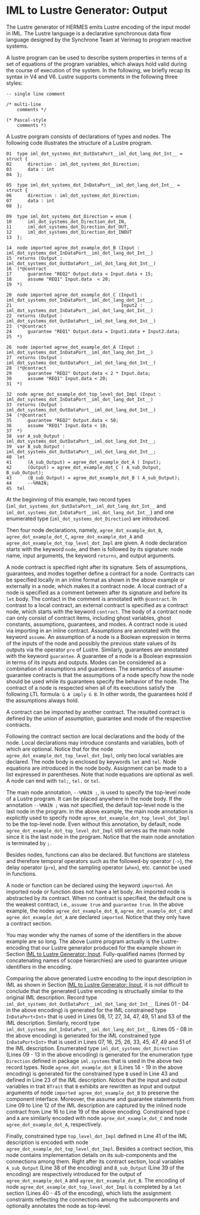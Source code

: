 # IML to Lustre Generator: Output
The Lustre generator of HERMES emits Lustre encoding of the input model in IML. The Lustre language is a declarative synchronous data flow language designed by the Synchrone Team at Verimag to program reactive systems.  

A lustre program can be used to describe system properties in terms of a set of equations of the program variables, which always hold valid during the course of execution of the system. 
In the following, we briefly recap its syntax in V4 and V6. Lustre supports comments in the following three styles: 

    -- single line comment
    
    /* multi-line 
        comments */
    
    (* Pascal-style 
        comments *)

A Lustre porgram consists of declarations of types and nodes. 
The following code illustrates the structure of a Lustre program.  

    01  type iml_dot_systems_dot_OutDataPort__iml_dot_lang_dot_Int__ = struct { 
    02      direction : iml_dot_systems_dot_Direction;
    03      data : int
    04  };

    05  type iml_dot_systems_dot_InDataPort__iml_dot_lang_dot_Int__ = struct { 
    06      direction : iml_dot_systems_dot_Direction;
    07      data : int
    08  };

    09  type iml_dot_systems_dot_Direction = enum {
    10      iml_dot_systems_dot_Direction_dot_IN,
    11      iml_dot_systems_dot_Direction_dot_OUT,
    12      iml_dot_systems_dot_Direction_dot_INOUT
    13  };

    14  node imported agree_dot_example_dot_B (Input : iml_dot_systems_dot_InDataPort__iml_dot_lang_dot_Int__)
    15  returns (Output : iml_dot_systems_dot_OutDataPort__iml_dot_lang_dot_Int__)
    16  (*@contract
    17      guarantee "REQ2" Output.data < Input.data + 15;
    18      assume "REQ1" Input.data  < 20;
    19  *) 

    20  node imported agree_dot_example_dot_C (Input1 : iml_dot_systems_dot_InDataPort__iml_dot_lang_dot_Int__; 
    21                                         Input2 : iml_dot_systems_dot_InDataPort__iml_dot_lang_dot_Int__)
    22  returns (Output : iml_dot_systems_dot_OutDataPort__iml_dot_lang_dot_Int__)
    23  (*@contract
    24      guarantee "REQ1" Output.data = Input1.data + Input2.data;
    25  *) 

    26  node imported agree_dot_example_dot_A (Input : iml_dot_systems_dot_InDataPort__iml_dot_lang_dot_Int__)
    27  returns (Output : iml_dot_systems_dot_OutDataPort__iml_dot_lang_dot_Int__)
    28  (*@contract
    29      guarantee "REQ2" Output.data < 2 * Input.data;
    30      assume "REQ1" Input.data < 20;
    31  *) 

    32  node agree_dot_example_dot_top_level_dot_Impl (Input : iml_dot_systems_dot_InDataPort__iml_dot_lang_dot_Int__)
    33  returns (Output : iml_dot_systems_dot_OutDataPort__iml_dot_lang_dot_Int__)
    34  (*@contract
    35      guarantee "REQ2" Output.data < 50;
    36      assume "REQ1" Input.data < 10;
    37  *) 
    38  var A_sub_Output : iml_dot_systems_dot_OutDataPort__iml_dot_lang_dot_Int__; 
    39  var B_sub_Output : iml_dot_systems_dot_OutDataPort__iml_dot_lang_dot_Int__; 
    40  let
    41      (A_sub_Output) = agree_dot_example_dot_A ( Input);
    42      (Output) = agree_dot_example_dot_C ( A_sub_Output, B_sub_Output);
    43      (B_sub_Output) = agree_dot_example_dot_B ( A_sub_Output);
    44      --%MAIN; 
    45  tel

At the beginning of this example, two record types (`iml_dot_systems_dot_OutDataPort__iml_dot_lang_dot_Int__` and `iml_dot_systems_dot_InDataPort__iml_dot_lang_dot_Int__`) and one enumerated type (`iml_dot_systems_dot_Direction`) are introduced. 

Then four node declarations, namely, `agree_dot_example_dot_B`, `agree_dot_example_dot_C`, `agree_dot_example_dot_A` and `agree_dot_example_dot_top_level_dot_Impl` are given. 
A node declaration starts with the keyword `node`, and then is followed by its signature: node name, input arguments, the keyword `returns`, and output arguments. 

A node contract is specified right after its signature. 
Sets of assumptions, guarantees, and modes together define a contract for a node. 
Contracts can be specified locally in an inline format as shown in the above example or externally in a node, which makes it a contract node. 
A local contract of a node is specified as a comment between after its signature and before its `let` body. 
The contact in the comment is annotated with `@contract`. 
In contrast to a local contract, an external contract is specified as a contract node, which starts with the keyword `contract`. 
The body of a contract node can only consist of contract items, including ghost variables, ghost constants, assumptions, guarantees, and modes. 
A contract node is used via importing in an inline contract. 
Assumptions are annotated with the keyword `assume`. 
An assumption of a node is a Boolean expression in terms of the inputs of the node and possibly the previous state values of its outputs via the operator `pre` of Lustre. 
Similarly, guarantees are annotated with the keyword `guarantee`. 
A guarantee of a node is a Boolean expression in terms of its inputs and outputs. 
Modes can be considered as a combination of assumptions and guarantees. 
The semantics of assume-guarantee contracts is that the assumptions of a node specify how the node should be used while its guarantees specify the behavior of the node. 
The contract of a node is respected when all of its executions satisfy the following LTL formula: `G A imply G B`. In other words, the guarantees hold if the assumptions always hold. 

A contract can be imported by another contract. 
The resulted contract is defined by the union of assumption, guarantee and mode of the respective contracts. 

Following the contract section are local declarations and the body of the node. 
Local declarations may introduce constants and variables, both of which are optional. 
Notice that for the node `agree_dot_example_dot_top_level_dot_Impl`, only two local variables are declared. 
The node body is enclosed by keywords `let`  and `tel`. 
Node equations are introduced in the node body. 
Assignment can be made to a list expressed in parentheses. 
Note that node equations are optional as well. 
A node can end with `tel;`, `tel.` or `tel`. 

The main node annotation, `--%MAIN ;`, is used to specify the top-level node of a Lustre program. 
It can be placed anywhere in the node body. 
If the annotation `--%MAIN ;` was not specified, the default top-level node is the last node in the program. 
In the above example, the main node annotation is explicitly used to specify node `agree_dot_example_dot_top_level_dot_Impl` to be the top-level node. 
Even without this annotation, by default, node `agree_dot_example_dot_top_level_dot_Impl` still serves as the main node since it is the last node in the program. 
Notice that the main node annotation is terminated by `;`.  

Besides nodes, functions can also be declared. 
But functions are stateless and therefore temporal operators such as the followed-by operator (`->`), the delay operator (`pre`), and the sampling operator (`when`), etc. cannot be used in functions. 

A node or function can be declared using the keyword `imported`. 
An imported node or function does not have a let body. 
An imported node is abstracted by its contract. 
When no contract is specified, the default one is the weakest contract, i.e., `assume true` and `guarantee true`. 
In the above example, the nodes ` agree_dot_example_dot_B `, ` agree_dot_example_dot_C ` and ` agree_dot_example_dot_A ` are declared `imported`. 
Notice that they only have a contract section. 

You may wonder why the names of some of the identifiers in the above example are so long. 
The above Lustre program actually is the Lustre-encoding that our Lustre generator produced for the example shown in Section [IML to Lustre Generator: Input](./.gen_lustre_input.md.html). 
Fully-qualified names (formed by concatenating names of scope hierarchies) are used to guarantee unique identifiers in the encoding. 

Comparing the above generated Lustre encoding to the input description in IML as shown in Section [IML to Lustre Generator: Input](./.gen_lustre_input.md.html), it is not difficult to conclude that the generated Lustre encoding is structually similar to the original IML description. 
Record type `iml_dot_systems_dot_OutDataPort__iml_dot_lang_dot_Int__` (Lines 01 - 04 in the above encoding) is generated for the IML constrained type `InDataPort<Int>` that is used in Lines 08, 17, 27, 34, 47, 49, 51 and 53 of the IML description. 
Similarly, record type `iml_dot_systems_dot_InDataPort__iml_dot_lang_dot_Int__` (Lines 05 - 08 in the above encoding) is generated for the IML constrained type `InDataPort<Int>` that is used in Lines 07, 16, 25, 26, 33, 45, 47, 49 and 51 of the IML description. 
Enumerated type `iml_dot_systems_dot_Direction` (Lines 09 - 13 in the above encoding) is generated for the enumeration type `Direction` defined in package `iml.systems` that is used in the above two record types. 
Node `agree_dot_example_dot_B` (Lines 14 - 19 in the above encoding) is generated for the constrained type `B` used in Line 43 and defined in Line 23 of the IML description. 
Notice that the input and output variables in trait `BTrait` that `B` exhibits are rewritten as input and output arguments of node `imported agree_dot_example_dot_B` to preserve the component interface.
Moreover, the assume and guarantee statements from Line 09 to Line 12 of the IML description are captured by the inlined node contract from Line 16 to Line 19 of the above encoding.
Constrained type `C` and `A` are similarly encoded with node `agree_dot_example_dot_C` and node `agree_dot_example_dot_A`, respectively. 

Finally, constrained type `top_level_dot_Impl` defined in Line 41 of the IML description is encoded with node `agree_dot_example_dot_top_level_dot_Impl`. 
Besides a contract section, this node contains implementation details on its sub-components and the connections among them. 
Right after its contract section, local variables `A_sub_Output` (Line 38 of the encoding)  and `B_sub_Output` (Line 39 of the encoding) are respectively introduced for the output of `agree_dot_example_dot_A` and `agree_dot_example_dot_B`.
The encoding of node `agree_dot_example_dot_top_level_dot_Impl` is completed by a `let` section (Lines 40 - 45 of the encoding), which lists the assignment constraints reflecting the connections among the subcomponents and optionally annotates the node as top-level. 